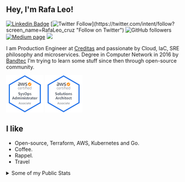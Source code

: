 ## Hey, I'm Rafa Leo!

[![Linkedin Badge](https://img.shields.io/badge/-Rafael%20Cruz-blue?style=flat&logo=Linkedin&logoColor=white&link=https://www.linkedin.com/in/rafael-leonardo-cruz/)](https://www.linkedin.com/in/rafael-leonardo-cruz/ "Connect on LinkedIn")
[![Twitter Follow](https://img.shields.io/twitter/follow/RafaLeo_cruz?)](https://twitter.com/intent/follow?screen_name=RafaLeo_cruz "Follow on Twitter")
![GitHub followers](https://img.shields.io/github/followers/rafaelleonardocruz?label=Follow&style=social)
[![Medium page](https://img.shields.io/badge/Medium-12100E?style=flat&logo=medium&logoColor=white&link=https://rafa-leo.medium.com/)](https://rafa-leo.medium.com/ "Follow on Medium")
![](https://visitor-badge.glitch.me/badge?page_id=rafaelleonardocruz.rafaelleonardocruz?style=flat)

I am Production Engineer at [Creditas](https://www.creditas.com/) and passionate by Cloud, IaC, SRE philosophy and microservices. Degree in Computer Network in 2016 by [Bandtec](https://www.sptech.school/) I'm trying to learn some stuff since then through open-source community.


[![AWS Certified SysOps Administrator - Associate](images/aws-certified-sysops-administrator-associate.png)](https://www.credly.com/badges/4b59878b-6b31-4788-b912-fdaf4af675ff/public_url)
[![AWS Certified Solutions Architect - Associate](images/aws-certified-solutions-architect-associate.png)](https://www.credly.com/badges/e74be55d-f9aa-4d7b-913a-bf7b8179874b/public_url)


## I like

- Open-source, Terraform, AWS, Kubernetes and Go.
- Coffee.
- Rappel.
- Travel

<details>
  <summary>Some of my Public Stats</summary>
  
  [![My Github Stats](https://github-readme-stats.vercel.app/api?username=rafaelleonardocruz&show_icons=true&title_color=fff&icon_color=79ff97&text_color=9f9f9f&bg_color=151515)](https://github.com/rafaelleonardocruz)

  ![Profile Views](https://komarev.com/ghpvc/?username=rafaelleonardocruz&color=blue)
  ----
  
</details>
